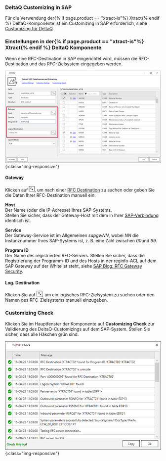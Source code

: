 ### DeltaQ Customizing in SAP

Für die Verwendung der{% if page.product == "xtract-is"%} Xtract{% endif %} DeltaQ-Komponente ist ein Customizing in SAP erforderlich, siehe [Customizing für DeltaQ](../sap-customizing/customizing-fuer-deltaq).

### Einstellungen in der{% if page.product == "xtract-is"%} Xtract{% endif %} DeltaQ Komponente

Wenn eine RFC-Destination in SAP eingerichtet wird, müssen die RFC-Destination und das RFC-Zielsystem eingegeben werden.

![deltaq-tech-settings](/img/content/deltaq-tech-settings.png){:class="img-responsive"}

#### Gateway

Klicken auf ![magnifying-glass](/img/content/icons/magnifying-glass.png), um nach einer [RFC Destination](../sap-customizing/customizing-for-deltaq) zu suchen oder geben Sie die Daten Ihrer RFC-Destination manuell ein:

**Host**<br>Der Name (oder die IP-Adresse) Ihres SAP-Systems. <br>
Stellen Sie sicher, dass der Gateway-Host mit dem in Ihrer [SAP-Verbindung](../getting-started/sap-connection) identisch ist.

**Service**<br>Der Gateway-Service ist im Allgemeinen *sapgwNN*, wobei *NN* die Instanznummer Ihres SAP-Systems ist, z. B. eine Zahl zwischen *00*und *99*.


**Program ID**<br>Der Name des registrierten RFC-Servers.
Stellen Sie sicher, dass die Registrierung der Programm-ID und des Hosts in der reginfo-ACL auf dem SAP Gateway auf der Whitelist steht, siehe [SAP Blog: RFC Gateway Security](https://blogs.sap.com/2021/01/26/rfc-gateway-security-part-1-basic-understanding/).

#### Log. Destination
Klicken Sie auf ![magnifying-glass](/img/content/icons/magnifying-glass.png), um ein logisches RFC-Zielsystem zu suchen oder den Namen des RFC-Zielsystems manuell einzugeben.

### Customizing Check
Klicken Sie im Hauptfenster der Komponente auf **Customizing Check** zur Validierung des DeltaQ-Customizings auf dem SAP-System.
Stellen Sie sicher, dass alle Häkchen grün sind.

![customizing-check-successful](/img/content/customizing-check-successfull.png){:class="img-responsive"}